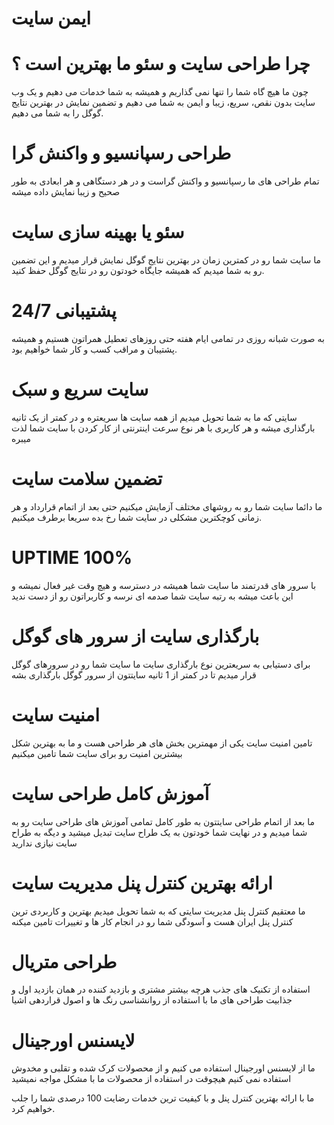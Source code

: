 # ایمن سایت

# چرا طراحی سایت و سئو ما بهترین است ؟
چون ما هیچ گاه شما را تنها نمی گذاریم و همیشه به شما خدمات می دهیم و یک وب سایت بدون نقص، سریع، زیبا و ایمن به شما می دهیم و تضمین نمایش در بهترین نتایج گوگل را به شما می دهیم.

# طراحی رسپانسیو و واکنش گرا
تمام طراحی های ما رسپانسیو و واکنش گراست و در هر دستگاهی و هر ابعادی به طور صحیح و زیبا نمایش داده میشه

# سئو یا بهینه سازی سایت
ما سایت شما رو در کمترین زمان در بهترین نتایج گوگل نمایش قرار میدیم و این تضمین رو به شما میدیم که همیشه جایگاه خودتون رو در نتایج گوگل حفظ کنید.

# پشتیبانی 24/7
به صورت شبانه روزی در تمامی ایام هفته حتی روزهای تعطیل همراتون هستیم و همیشه پشتیبان و مراقب کسب و کار شما خواهیم بود.

# سایت سریع و سبک
سایتی که ما به شما تحویل میدیم از همه سایت ها سریعتره و در کمتر از یک ثانیه بارگذاری میشه و هر کاربری با هر نوع سرعت اینترنتی از کار کردن با سایت شما لذت میبره

# تضمین سلامت سایت
ما دائما سایت شما رو به روشهای مختلف آزمایش میکنیم حتی بعد از اتمام قرارداد و هر زمانی کوچکترین مشکلی در سایت شما رخ بده سریعا برطرف میکنیم.

# UPTIME 100%
با سرور های قدرتمند ما سایت شما همیشه در دسترسه و هیچ وقت غیر فعال نمیشه و این باعث میشه به رتبه سایت شما صدمه ای نرسه و کاربراتون رو از دست ندید

# بارگذاری سایت از سرور های گوگل
برای دستیابی به سریعترین نوع بارگذاری سایت ما سایت شما رو در سرورهای گوگل قرار میدیم تا در کمتر از 1 ثانیه سایتتون از سرور گوگل بارگذاری بشه

# امنیت سایت
تامین امنیت سایت یکی از مهمترین بخش های هر طراحی هست و ما به بهترین شکل بیشترین امنیت رو برای سایت شما تامین میکنیم

# آموزش کامل طراحی سایت
ما بعد از اتمام طراحی سایتتون به طور کامل تمامی آموزش های طراحی سایت رو به شما میدیم و در نهایت شما خودتون به یک طراح سایت تبدیل میشید و دیگه به طراح سایت نیازی ندارید

# ارائه بهترین کنترل پنل مدیریت سایت
ما معتقیم کنترل پنل مدیریت سایتی که به شما تحویل میدیم بهترین و کاربردی ترین کنترل پنل ایران هست و آسودگی شما رو در انجام کار ها و تغییرات تامین میکنه

# طراحی متریال
استفاده از تکنیک های جذب هرچه بیشتر مشتری و بازدید کننده در همان بازدید اول و جذابیت طراحی های ما با استفاده از روانشناسی رنگ ها و اصول قراردهی اشیا

# لایسنس اورجینال
ما از لایسنس اورجینال استفاده می کنیم و از محصولات کرک شده و تقلبی و مخدوش استفاده نمی کنیم هیچوقت در استفاده از محصولات ما با مشکل مواجه نمیشید

ما با ارائه بهترین کنترل پنل و با کیفیت ترین خدمات رضایت 100 درصدی شما را جلب خواهیم کرد.
